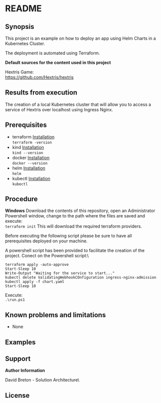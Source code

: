 # README

## Synopsis

This project is an example on how to deploy an app using Helm Charts in a Kubernetes Cluster.

The deployment is automated using Terraform.


**Default sources for the content used in this project**

Hextris Game:\
https://github.com/Hextris/hextris


## Results from execution

The creation of a local Kubernetes cluster that will allow you to access a service of Hextris over localhost using Ingress Nginx. 

## Prerequisites

* terraform [Installation](https://developer.hashicorp.com/terraform/tutorials/aws-get-started/install-cli)\
`terraform -version`
* kind [Installation](https://kind.sigs.k8s.io/docs/user/quick-start/#installation)\
`kind --version`
* docker [Installation](https://docs.docker.com/get-docker/)\
`docker --version`
* helm [Installation](https://helm.sh/docs/intro/install/)\
`helm`
* kubectl [Installation](https://kubernetes.io/docs/tasks/tools/#kubectl)\
`kubectl`

## Procedure

**Windows**
Download the contents of this repository, open an Administrator Powershell window, change to the path where the files are saved and execute:\
`terraform init`
This will download the required terraform providers.

Before executing the following script please be sure to have all prerequisites deployed on your machine.

A powershell script has been provided to facilitate the creation of the project. Conect on the Powershell script:\

```
terraform apply -auto-approve
Start-Sleep 10
Write-Output "Waiting for the service to start..."
kubectl delete ValidatingWebhookCOnfiguration ingress-nginx-admission
kubectl apply -f chart.yaml
Start-Sleep 10
```

Execute: \
`.\run.ps1`


## Known problems and limitations

* None

## Examples

## Support

**Author Information**

David Breton - Solution Architecture\

## License
